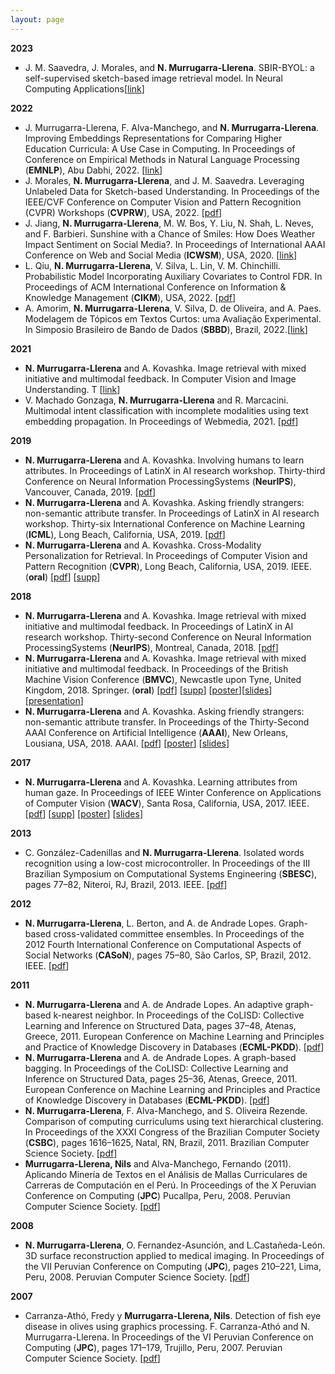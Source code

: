 ```yaml
---
layout: page
---
```


**2023**
* J. M. Saavedra, J. Morales, and **N. Murrugarra-Llerena**. SBIR-BYOL: a self-supervised sketch-based image retrieval model. In Neural Computing Applications[[link](https://link.springer.com/article/10.1007/s00521-022-07978-9)]

**2022**
* J. Murrugarra-Llerena, F. Alva-Manchego, and **N. Murrugarra-Llerena**. Improving Embeddings Representations for Comparing Higher Education Curricula: A Use Case in Computing. In Proceedings of Conference on Empirical Methods in Natural Language Processing (**EMNLP**), Abu Dabhi, 2022. [[link](https://aclanthology.org/2022.emnlp-main.776/)]
* J. Morales, **N. Murrugarra-Llerena**, and J. M. Saavedra. Leveraging Unlabeled Data for Sketch-based Understanding. In Proceedings of the IEEE/CVF Conference on Computer Vision and Pattern Recognition (CVPR) Workshops (**CVPRW**), USA, 2022. [[pdf](https://openaccess.thecvf.com/content/CVPR2022W/SketchDL/papers/Morales_Leveraging_Unlabeled_Data_for_Sketch-Based_Understanding_CVPRW_2022_paper.pdf)]
* J. Jiang, **N. Murrugarra-Llerena**, M. W. Bos, Y. Liu, N. Shah, L. Neves, and F. Barbieri. Sunshine with a Chance of Smiles: How Does Weather Impact Sentiment on Social Media?. In Proceedings of International AAAI Conference on Web and Social Media (**ICWSM**), USA, 2020. [[link](https://ojs.aaai.org/index.php/ICWSM/article/view/19301)]
* L. Qiu, **N. Murrugarra-Llerena**, V. Silva, L. Lin, V. M. Chinchilli. Probabilistic Model Incorporating Auxiliary Covariates to Control FDR. In Proceedings of ACM International Conference on Information & Knowledge Management (**CIKM**), USA, 2022. [[pdf](https://nineil.github.io/files/pubs/cikm_2022.pdf)]
* A. Amorim, **N. Murrugarra-Llerena**, V. Silva, D. de Oliveira, and A. Paes. Modelagem de Tópicos em Textos Curtos: uma Avaliação Experimental. In Simposio Brasileiro de Bando de Dados (**SBBD**), Brazil, 2022.[[link](https://sol.sbc.org.br/index.php/sbbd/article/view/21811)]

**2021**
* **N. Murrugarra-Llerena** and A. Kovashka. Image retrieval with mixed initiative and multimodal feedback. In Computer Vision and Image Understanding. T [[link](https://www.sciencedirect.com/science/article/pii/S1077314221000485?via%3Dihub)]
* V. Machado Gonzaga, **N. Murrugarra-Llerena** and R. Marcacini. Multimodal intent classification with incomplete modalities using text embedding propagation. In Proceedings of Webmedia, 2021. [[pdf](https://nineil.github.io/files/pubs/webmedia_2021.pdf)]

**2019**
* **N. Murrugarra-Llerena** and A. Kovashka. Involving humans to learn attributes. In Proceedings of LatinX in AI research workshop. Thirty-third Conference on Neural Information ProcessingSystems (**NeurIPS**), Vancouver, Canada, 2019. [[pdf](https://nineil.github.io/files/pubs/latinXinAI_NeurIPS_2019.pdf)]
* **N. Murrugarra-Llerena** and A. Kovashka. Asking friendly strangers: non-semantic attribute transfer. In Proceedings of LatinX in AI research workshop. Thirty-six International Conference on Machine Learning (**ICML**), Long Beach, California, USA, 2019. [[pdf](https://nineil.github.io/files/pubs/latinXinAI_ICML_2019.pdf)]
* **N. Murrugarra-Llerena** and A. Kovashka. Cross-Modality Personalization for Retrieval. In Proceedings of Computer Vision and Pattern Recognition (**CVPR**), Long Beach, California, USA, 2019. IEEE. (**oral**) [[pdf](https://nineil.github.io/files/pubs/cvpr_2019.pdf)] [[supp](https://nineil.github.io/files/pubs/cvpr_2019_supp.pdf)]


**2018**
* **N. Murrugarra-Llerena** and A. Kovashka. Image retrieval with mixed initiative and multimodal feedback. In Proceedings of LatinX in AI research workshop. Thirty-second Conference on Neural Information ProcessingSystems (**NeurIPS**), Montreal, Canada, 2018. [[pdf](https://nineil.github.io/files/pubs/latinXinAI_nips_2018.pdf)]
* **N. Murrugarra-Llerena** and A. Kovashka. Image retrieval with mixed initiative and multimodal feedback. In Proceedings of the British Machine Vision Conference (**BMVC**), Newcastle upon Tyne, United Kingdom, 2018. Springer. (**oral**) [[pdf](https://nineil.github.io/files/pubs/bmvc_2018.pdf)] [[supp](https://nineil.github.io/files/pubs/bmvc_2018_supp.zip)] [[poster](https://nineil.github.io/files/pubs/bmvc_2018_poster.pdf)][[slides](https://nineil.github.io/files/pubs/bmvc_2018_slides.pdf)] [[presentation](https://youtu.be/xRtWd6lK18Q?t=3611)]
* **N. Murrugarra-Llerena** and A. Kovashka. Asking friendly strangers: non-semantic attribute transfer. In Proceedings of the Thirty-Second AAAI Conference on Artificial Intelligence (**AAAI**), New Orleans, Lousiana, USA, 2018. AAAI. [[pdf](https://nineil.github.io/files/pubs/aaai_2018.pdf)] [[poster](https://nineil.github.io/files/pubs/aaai_2018_poster.pdf)] [[slides](https://nineil.github.io/files/pubs/aaai_2018_slides.pdf)]

**2017**
* **N. Murrugarra-Llerena** and A. Kovashka. Learning attributes from human gaze. In Proceedings of IEEE Winter Conference on Applications of Computer Vision (**WACV**), Santa Rosa, California, USA, 2017. IEEE. [[pdf](https://nineil.github.io/files/pubs/wacv_2017.pdf)] [[supp](https://nineil.github.io/files/pubs/wacv_2017_supp.pdf)] [[poster](https://nineil.github.io/files/pubs/wacv_2017_poster.pdf)] [[slides](https://nineil.github.io/files/pubs/wacv_2017_slides.pdf)]

**2013**
* C. González-Cadenillas and **N. Murrugarra-Llerena**. Isolated words recognition using a low-cost microcontroller. In Proceedings of the III Brazilian Symposium on Computational Systems Engineering (**SBESC**), pages 77–82, Niteroi, RJ, Brazil, 2013. IEEE. [[pdf](https://nineil.github.io/files/pubs/sbesc_2013.pdf)]

**2012**
* **N. Murrugarra-Llerena**, L. Berton, and A. de Andrade Lopes. Graph-based cross-validated committee ensembles. In Proceedings of the 2012 Fourth International Conference on Computational Aspects of Social Networks (**CASoN**), pages 75–80, São Carlos, SP, Brazil, 2012. IEEE. [[pdf](https://nineil.github.io/files/pubs/cason_2012.pdf)]

**2011**
* **N. Murrugarra-Llerena** and A. de Andrade Lopes. An adaptive graph-based k-nearest neighbor. In Proceedings of the CoLISD: Collective Learning and Inference on Structured Data, pages 37–48, Atenas, Greece, 2011. European Conference on Machine Learning and Principles and Practice of Knowledge Discovery in Databases (**ECML-PKDD**). [[pdf](https://nineil.github.io/files/pubs/colisd_ecml_boost_2011.pdf)]
* **N. Murrugarra-Llerena** and A. de Andrade Lopes. A graph-based bagging. In Proceedings of the CoLISD: Collective Learning and Inference on Structured Data, pages 25–36, Atenas, Greece, 2011. European Conference on Machine Learning and Principles and Practice of Knowledge Discovery in Databases (**ECML-PKDD**). [[pdf](https://nineil.github.io/files/pubs/colisd_ecml_bag_2011.pdf)]
* **N. Murrugarra-Llerena**, F. Alva-Manchego, and S. Oliveira Rezende. Comparison of computing curriculums using text hierarchical clustering. In Proceedings of the XXXI Congress of the Brazilian Computer Society (**CSBC**), pages 1616–1625, Natal, RN, Brazil, 2011. Brazilian Computer Science Society. [[pdf](https://nineil.github.io/files/pubs/wei_2011.pdf)]
* **Murrugarra-Llerena, Nils** and Alva-Manchego, Fernando (2011). Aplicando Minería de Textos en el Análisis de Mallas Curriculares de Carreras de Computación en el Perú. In Proceedings of the X Peruvian Conference on Computing (**JPC**) Pucallpa, Peru, 2008. Peruvian Computer Science Society. [[pdf](https://nineil.github.io/files/pubs/jpc_2011.pdf)]

**2008**
* **N. Murrugarra-Llerena**, O. Fernandez-Asunción, and L.Castañeda-León. 3D surface reconstruction applied to medical imaging. In Proceedings of the VII Peruvian Conference on Computing (**JPC**), pages 210–221, Lima, Peru, 2008. Peruvian Computer Science Society. [[pdf](https://nineil.github.io/files/pubs/jpc_2008.pdf)]

**2007**
* Carranza-Athó, Fredy y **Murrugarra-Llerena, Nils**. Detection of fish eye disease in olives using graphics processing. F. Carranza-Athó and N. Murrugarra-Llerena. In Proceedings of the VI Peruvian Conference on Computing (**JPC**), pages 171–179, Trujillo, Peru, 2007. Peruvian Computer Science Society. [[pdf](https://nineil.github.io/files/pubs/jpc_2007.pdf)]
